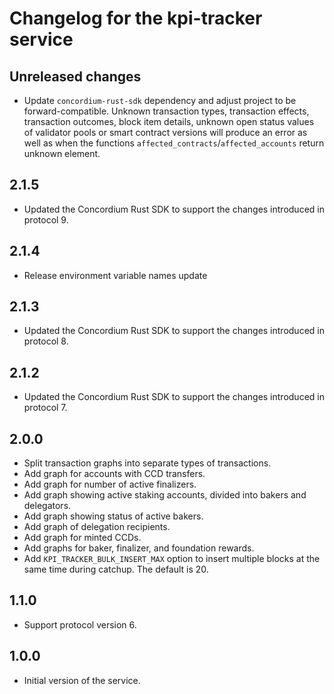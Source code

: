 # Changelog for the kpi-tracker service

## Unreleased changes

- Update `concordium-rust-sdk` dependency and adjust project to be forward-compatible. Unknown transaction types, transaction effects, transaction outcomes, block item details, unknown open status values of validator pools or smart contract versions will produce an error as well as when the functions `affected_contracts`/`affected_accounts` return unknown element.

## 2.1.5

- Updated the Concordium Rust SDK to support the changes introduced in protocol 9.

## 2.1.4

- Release environment variable names update

## 2.1.3

- Updated the Concordium Rust SDK to support the changes introduced in protocol 8.

## 2.1.2

- Updated the Concordium Rust SDK to support the changes introduced in protocol 7.

## 2.0.0

- Split transaction graphs into separate types of transactions.
- Add graph for accounts with CCD transfers.
- Add graph for number of active finalizers.
- Add graph showing active staking accounts, divided into bakers and delegators.
- Add graph showing status of active bakers.
- Add graph of delegation recipients.
- Add graph for minted CCDs.
- Add graphs for baker, finalizer, and foundation rewards.
- Add `KPI_TRACKER_BULK_INSERT_MAX` option to insert multiple blocks at the same
  time during catchup. The default is 20.

## 1.1.0

- Support protocol version 6.

## 1.0.0

- Initial version of the service.
